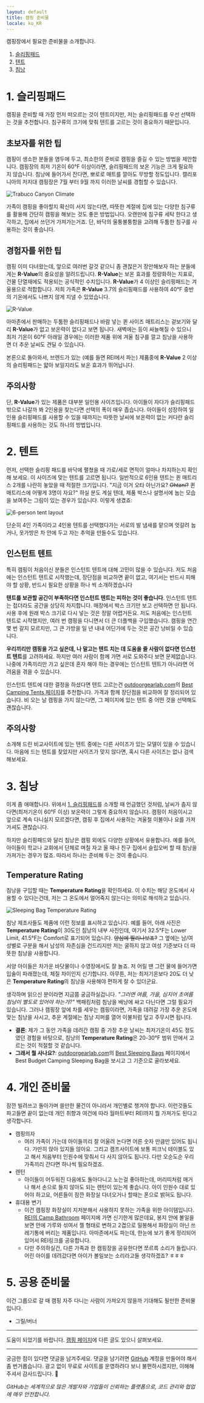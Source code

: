 ```yaml
---
layout: default
title: 캠핑 준비물
locale: ko_KR
---
```


캠핑장에서 필요한 준비물을 소개합니다.

1. [슬리핑패드](#1-슬리핑패드)
1. [텐트](#2-텐트)
1. [침낭](#3-침낭)

# 1. 슬리핑패드

캠핑을 준비할 때 가장 먼저 떠오르는 것이 텐트이지만, 저는 슬리핑패드를 우선 선택하는 것을 추천합니다. 침구류의 크기에 맞춰 텐트를 고르는 것이 중요하기 때문입니다.

## 초보자를 위한 팁

캠핑이 생소한 분들을 염두에 두고, 최소한의 준비로 캠핑을 즐길 수 있는 방법을 제안합니다. 캠핑장의 최저 기온이 60°F 이상이라면, 슬리핑패드의 보온 기능은 크게 필요하지 않습니다. 침낭에 들어가서 잔다면, 뽀로로 매트를 깔아도 무방할 정도입니다. 캘리포니아의 저지대 캠핑장은 7월 부터 9월 까지 이러한 날씨를 경험할 수 있습니다.

![Trabuco Canyon Climate](/assets/img/camping/trabuco_canyon_climate.svg)

가족이 캠핑을 좋아할지 확신이 서지 않는다면, 따뜻한 계절에 집에 있는 다양한 침구류를 활용해 간단히 캠핑을 해보는 것도 좋은 방법입니다. 오랜만에 침구류 세탁 한다고 생각하고, 집에서 쓰던거 가져가는거죠. 단, 바닥의 울퉁불퉁함을 고려해 두툼한 침구를 사용하는 것이 좋습니다.

## 경험자를 위한 팁

캠핑 이미 다녀왔는데, 앞으로 여러번 갈것 같으니 좀 괜찮은거 장만해보자 하는 분들에게는 **R-Value**의 중요성을 알려드립니다. **R-Value**는 보온 효과를 정량화하는 지표로, 건물 단열재에도 적용되는 공식적인 수치입니다. **R-Value**가 4 이상인 슬리핑패드는 겨울용으로 적합합니다. 저희 가족은 **R-Value** 3.7의 슬리핑패드를 사용하여 40°F 중반의 기온에서도 나쁘지 않게 지낼 수 있었습니다.

![**R-Value**](/assets/img/camping/r-value.jpg)

아마존에서 판매하는 두툼한 슬리핑패드나 바람 넣는 퀸 사이즈 매트리스는 겉보기와 달리 **R-Value**가 없고 보온력이 없다고 보면 됩니다. 새벽에는 등이 싸늘해질 수 있으니 최저 기온이 60°F 아래일 경우에는 이러한 제품 위에 겨울 침구를 깔고 침낭을 사용하면 더 추운 날씨도 견딜 수 있습니다.

본론으로 돌아와서, 브렌드가 있는 (예를 들면 REI에서 파는) 제품중에 **R-Value** 2 이상의 슬리핑패드는 얇아 보일지라도 보온 효과가 뛰어납니다.

## 주의사항

단, **R-Value**가 있는 제품은 대부분 일인용 사이즈입니다. 아이들이 자다가 슬리핑패드 밖으로 나갈까 봐 2인용을 찾는다면 선택의 폭이 매우 좁습니다. 아이들이 성장하여 일인용 슬리핑패드를 사용할 수 있을 때까지는 따뜻한 날씨에 보온력이 없는 커다란 슬리핑패드를 사용하는 것도 하나의 방법입니다.

# 2. 텐트

먼저, 선택한 슬리핑 패드를 바닥에 펼쳤을 때 가로/세로 면적이 얼마나 차지하는지 확인해 보세요. 이 사이즈에 맞는 텐트를 고르면 됩니다. 일반적으로 6인용 텐트는 퀸 매트리스 2개를 나란히 놓았을 때 적절한 크기입니다. "지금 이거 오타 아닌가요? ~~Ohtani?~~ 퀸 매트리스에 어떻게 3명이 자요?" 하실 분도 계실 텐데, 제품 박스나 설명서에 눕는 모습을 보여주는 그림이 있는 경우가 있습니다. 이렇게 생겼죠:

![6-person tent layout](/assets/img/camping/6-person-tent-layout.jpg)

단순히 4인 가족이라고 4인용 텐트를 선택했다가는 서로의 발 냄새를 맡으며 엇갈려 눕거나, 옷가방은 차 안에 두고 자는 추억을 만들수도 있습니다.

## 인스턴트 텐트

특히 캠핑이 처음이신 분들은 인스턴트 텐트에 대해 고민이 많을 수 있습니다. 저도 처음에는 인스턴트 텐트로 시작했는데, 장단점을 비교하면 끝이 없고, 여기서는 반드시 피해야 할 상황, 반드시 필요한 상황을 하나 씩 소개하겠습니다 

**텐트를 보관할 공간이 부족하다면 인스턴트 텐트는 피하는 것이 좋습니다**. 인스턴트 텐트는 접더라도 공간을 상당히 차지합니다. 매장에서 박스 크기만 보고 선택하면 안 됩니다. 사용 후에 원래 박스 크기로 다시 넣는 것은 정말 어렵거든요. 저도 처음에는 인스턴트 텐트로 시작했지만, 여러 번 캠핑을 다니면서 더 큰 더플백을 구입했습니다. 캠핑을 연간 몇 번 갈지 모르지만, 그 큰 가방을 일 년 내내 어딘가에 두는 것은 공간 낭비일 수 있습니다.

**우리끼리만 캠핑을 가고 싶은데, 나 말고는 텐트 치는 데 도움을 줄 사람이 없다면 인스턴트 텐트**를 고려하세요. 하지만 여러 사람이 함께 가면 서로 도와주다 보면 문제없습니다. 나중에 가족끼리만 가고 싶은데 혼자 해야 하는 경우에는 인스턴트 텐트가 아니라면 어려움을 겪을 수 있습니다.

인스턴트 텐트에 대한 결정을 하셨다면 텐트 고르는건 [outdoorgearlab.com](http://outdoorgearlab.com)의 [Best Camping Tents 페이지](https://www.outdoorgearlab.com/topics/camping-and-hiking/best-camping-tent)를 추천합니다. 가격과 함께 장단점을 비교하여 잘 정리되어 있습니다. 비 오는 날 캠핑을 가지 않는다면, 그 페이지에 있는 텐트 중 어떤 것을 선택해도 괜찮습니다.

## 주의사항

소개해 드린 비교사이트에 있는 텐트 중에는 다른 사이즈가 있는 모델이 있을 수 있습니다. 마음에 드는 텐트를 찾았지만 사이즈가 맞지 않다면, 혹시 다른 사이즈는 없나 검색해보세요.

# 3. 침낭

이게 좀 애매합니다. 위에서 [1. 슬리핑패드](#1-슬리핑패드)를 소개할 때 언급했던 것처럼, 날씨가 춥지 않다면(최저기온이 60°F 이상) 보온력이 그렇게 중요하지 않습니다. 캠핑이 처음이시고 앞으로 계속 다니실지 모르겠다면, 캠핑 후 집에서 사용하는 겨울철 이불이나 요를 가져가셔도 괜찮습니다.

하지만 슬리핑패드와 달리 침낭은 캠핑 외에도 다양한 상황에서 유용합니다. 예를 들어, 아이들이 학교나 교회에서 단체로 며칠 자고 올 때나 친구 집에서 슬립오버 할 때 침낭을 가져가는 경우가 많죠. 따라서 하나는 준비해 두는 것이 좋습니다.

## Temperature Rating
침낭을 구입할 때는 **Temperature Rating**을 확인하세요. 이 수치는 해당 온도에서 사용할 수 있다는건데, 저는 그 온도에서 얼어죽지 않는다는 의미로 해석하고 있습니다.

![Sleeping Bag Temperature Rating](/assets/img/camping/sleeping-bag-temp-rating.jpg)

침낭 제조사들도 제품에 이런 정보를 표시하고 있습니다. 예를 들어, 아래 사진은 **Temperature Rating**이 30도인 침낭의 내부 사진인데, 여기서 32.5°F는 Lower Limit, 41.5°F는 Comfort로 표기되어 있습니다. ~~양심에 찔리나보죠?~~ 그 옆에는 남/여 성별로 구분을 해서 남성의 자존심을 건드리지만 저는 굴하지 않고 여성 기준보다 더 따뜻한 침낭을 사용합니다.

서양 아이들은 차가운 바닷물이나 수영장에서도 잘 놀죠. 저 어릴 땐 그런 물에 들어가면 입술이 파래졌는데, 체질 차이인지 신기합니다. 아무튼, 저는 최저기온보다 20도 더 낮은 **Temperature Rating**의 침낭을 사용해야 편하게 잘 수 있더군요.

생각하며 읽으신 분이라면 지금쯤 궁금하실겁니다. *"그러면 여름, 가을, 심지어 초여름 침낭이 별도로 있어야 하는가?"* 백패킹처럼 침낭을 배낭에 싸고 다닌다면 그럴 필요가 있습니다. 그러나 캠핑장 앞에 차를 세우는 캠핑이라면, 가족을 데려갈 가장 추운 온도에 맞는 침낭을 사시고, 추운 계절에는 침낭 지퍼를 열어 이불처럼 덮고 주무시면 됩니다.

* **결론**: 제가 그 동안 가족을 데려간 캠핑 중 가장 추운 날씨는 최저기온이 45도 정도였던 경험을 바탕으로, 침낭의 **Temperature Rating**은 20-30°F 범위 안에서 고르는 것이 적절할 것 같습니다.
* **그래서 뭘 사나요?**: [outdoorgearlab.com](http://outdoorgearlab.com)의 [Best Sleeping Bags](https://www.outdoorgearlab.com/topics/camping-and-hiking/best-sleeping-bag) 페이지에서 Best Budget Camping Sleeping Bag을 보시고 그 기준으로 골라보세요.

# 4. 개인 준비물
잠깐 빌려쓰고 돌아가며 쓸만한 물건이 아니라서 개인별로 챙겨야 합니다. 이런것들도 파고들면 끝이 없는데 개인 취향과 여건에 따라 월마트부터 REI까지 뭘 가져가도 된다고 생각합니다.

* 캠핑의자
  * 여러 가족이 가는데 아이들끼리 잘 어울려 논다면 어른 숫자 만큼만 있어도 됩니다. 가만히 앉아 있지들 않아요. 그리고 캠프사이트에 보통 피크닉 테이블도 있고 해서 처음부터 인원수에 맞춰서 다 사지 않아도 됩니다. 다만 오순도순 우리 가족끼리 간다면 하나씩 필요하겠죠.
* 렌턴
  * 아이들이 어두워진 다음에도 돌아다니고 노는걸 좋아하는데, 머리띠처럼 매거나 해서 손으로 들지 않아도 되는 렌턴이 있는게 좋습니다. 아이 인원수 대로 있어야 하고요, 어른들이 잠깐 화장실 다녀오거나 할때는 폰으로 밝혀도 됩니다.
* 휴대용 변기
  * 이건 캠핑장 화장실이 지저분해서 사용하지 못하는 가족을 위한 아이템입니다. [REI의 Camp Bathroom](https://www.rei.com/c/camp-toilets) 페이지에 가면 신기한게 많은데요, 봉지 안에 볼일을 보면 안에 가루와 섞여서 젤 형태로 변하고 2겹으로 밀봉해서 화장실이 아닌 쓰레기통에 버리는 제품입니다. 아마존에서도 파는데, 한눈에 보기 좋게 정리되어 있어서 REI링크를 공유합니다.
  * 다만 주의하실건, 다른 가족과 한 캠핑장을 공유한다면 쪼르륵 소리가 들립니다. 어린 아이를 데려갔다면 아이가 볼일보는 소리라고들 생각하겠죠? ㅎㅎㅎ

# 5. 공용 준비물
이건 그룹으로 갈 때 캠핑 자주 다니는 사람이 가져오지 않을까 기대해도 될만한 준비물입니다.

* 그릴/버너

---

도움이 되었기를 바랍니다. [캠핑 페이지](/camping)에 다른 글도 있으니 살펴보세요.

---

궁금한 점이 있다면 댓글을 남겨주세요. 댓글을 남기려면 [GitHub](http://github.com) 계정을 만들어야 해서 좀 번거롭습니다. 광고 없이 무료로 사이트를 운영하려다 보니 불편하시겠지만, 이해해 주셔서 감사드립니다. 🙂

*GitHub는 세계적으로 많은 개발자와 기업들이 신뢰하는 플랫폼으로, 코드 관리와 협업에 매우 안전합니다.*
